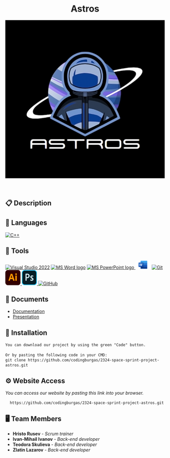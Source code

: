 <h1 align="center">Astros</h1>

<p align = "center">
  <img src="logo/logo-final.png" alt="Astros's Logo"/>
</p>

<br>



## 📋 Description
  


## 🚀 Languages 
  <p align="left"> 
  <a href="https://www.cplusplus.com/"><img src="https://img.icons8.com/color/48/000000/c-plus-plus-logo.png" alt="C++"/></a>
 
  </p>

## 🔧 Tools 
  <p align="left"> 
  <a href="https://visualstudio.microsoft.com/"><img src="https://img.icons8.com/fluency/48/000000/visual-studio.png" alt="Visual Studio 2022"/></a>
    <a href="https://www.microsoft.com/en-ww/microsoft-365/word"><img src="https://img.icons8.com/fluency/48/000000/microsoft-word-2019.png" alt="MS Word logo" width=48px /></a>
    <a href="https://www.microsoft.com/en-us/microsoft-365/powerpoint"><img src="https://img.icons8.com/fluency/48/000000/microsoft-powerpoint-2019.png" alt="MS PowerPoint logo" width=48px />
    <a href="https://www.microsoft.com/en-us/microsoft-365/excel"><img src="README images/Microsoft-Word-Logo.png" alt="MS Excel logo" width=48px /></a>
    <a href="https://git-scm.com/"><img src="https://img.icons8.com/color/48/000000/git.png" alt="Git"/></a>
    <a href="https://www.adobe.com/bg/"><img src="README images/Adobe_Illustrator_CC_icon.png" width=48px height=48px alt="Adobe Illustrator">
    <a href="https://www.adobe.com/bg/"><img src="README images/1200px-Adobe_Photoshop_Mobile_icon.png" width=48px height=48px alt="Adobe Photoshop">
      <a href="https://git-scm.com/"><img src="https://cdn-icons-png.flaticon.com/512/25/25231.png" alt="GitHub" heigh=48px width=48px/></a>
  </p> 
  
## 💼 Documents
  <ul>
    <li><a href="documentation/ASTROS-documentation.docx">Documentation</a></li>
    <li><a href="documentation/ASTROS-presentation.pptx">Presentation</a></li>
   </ul>


## 🔧 Installation

```
You can download our project by using the green "Code" button.

Or by pasting the following code in your CMD:
git clone https://github.com/codingburgas/2324-space-sprint-project-astros.git
```

## ⚙ Website Access

*You can access our website by pasting this link into your browser.*
```
  https://github.com/codingburgas/2324-space-sprint-project-astros.git
```

## 🖥 Team Members
* **Hristo Rusev** - *Scrum trainer* 
* **Ivan-Mihail Ivanov** - *Back-end developer* 
* **Teodora Skulieva** - *Back-end developer* 
* **Zlatin Lazarov** - *Back-end developer*


 